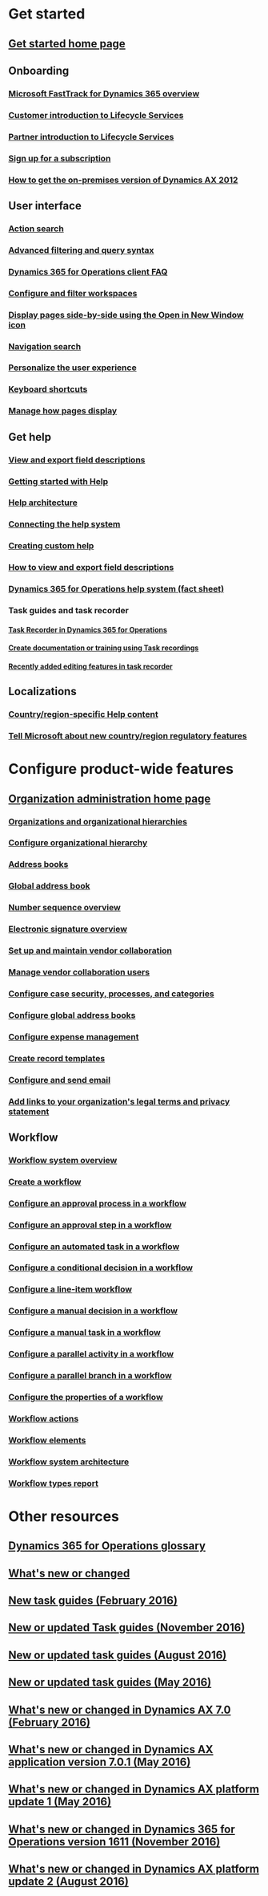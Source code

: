 # Get started
## [Get started home page](get-started\get-started-landing.md)
## Onboarding
### [Microsoft FastTrack for Dynamics 365 overview](https://ax.help.dynamics.com/en/wiki/fasttrack-dynamics-365-overview/)
### [Customer introduction to Lifecycle Services](http://ax.help.dynamics.com/en/wiki/how-lifecycle-services-for-microsoft-dynamics-ax-works-lcs/)
### [Partner introduction to Lifecycle Services](http://ax.help.dynamics.com/en/wiki/getting-started-in-lifecycle-services-for-microsoft-dynamics-ax/)
### [Sign up for a subscription](http://ax.help.dynamics.com/en/wiki/sign-up-for-a-microsoft-dynamics-rainier-preview-subscription/)
### [How to get the on-premises version of Dynamics AX 2012](http://ax.help.dynamics.com/en/wiki/csp-download-customersource/)

## User interface
### [Action search](get-started\action-search.md)
### [Advanced filtering and query syntax](get-started\advanced-filtering-query-options.md)
### [Dynamics 365 for Operations client FAQ](get-started\client-faq.md)
### [Configure and filter workspaces](get-started\configure-filter-workspaces.md)
### [Display pages side-by-side using the Open in New Window icon](get-started\display-pages-side-by-side.md)
### [Navigation search](get-started\navigation-search.md)
### [Personalize the user experience](get-started\personalize-user-experience.md)
### [Keyboard shortcuts](get-started\shortcut-keys.md)
### [Manage how pages display](get-started\window-management.md)

## Get help
### [View and export field descriptions](get-started\view-export-field-descriptions.md)
### [Getting started with Help](https://docs.microsoft.com/en-us/dynamics365/operations/dev-itpro/system-administration/help-get-started)
### [Help architecture](https://docs.microsoft.com/en-us/dynamics365/operations/dev-itpro/get-started/working-with-help#help-architecture)
### [Connecting the help system](https://docs.microsoft.com/en-us/dynamics365/operations/dev-itpro/get-started/working-with-help#connecting-the-help-system)
### [Creating custom help](https://docs.microsoft.com/en-us/dynamics365/operations/dev-itpro/get-started/working-with-help#creating-custom-help)
### [How to view and export field descriptions](https://docs.microsoft.com/en-us/dynamics365/operations/core/get-started/how-to-view-and-export-field-descriptions)
### [Dynamics 365 for Operations help system (fact sheet)](https://mbs.microsoft.com/customersource/Global/AX/learning/fact-sheets/msdaxhelpsystemfactsheet)
### Task guides and task recorder
#### [Task Recorder in Dynamics 365 for Operations](https://docs.microsoft.com/en-us/dynamics365/operations/dev-itpro/user-interface/task-recorder-in-ax7)
#### [Create documentation or training using Task recordings](https://docs.microsoft.com/en-us/dynamics365/operations/dev-itpro/user-interface/task-recorder)
#### [Recently added editing features in task recorder](get-started\recently-added-editing-features-in-task-recorder.md)
## Localizations
### [Country/region-specific Help content](localizations\country_region.md)
### [Tell Microsoft about new country/region regulatory features](localizations\inform-msft-new-countryregion-regulations.md)

# Configure product-wide features
## [Organization administration home page](organization-administration\organization-administration-home-page.md)
### [Organizations and organizational hierarchies](organization-administration\organizations-organizational-hierarchies.md)
### [Configure organizational hierarchy](organization-administration\plan-organizational-hierarchy.md)
### [Address books](organization-administration\qa-address-books.md)
### [Global address book](organization-administration\overview-global-address-book.md)
### [Number sequence overview](organization-administration\number-sequence-overview.md)
### [Electronic signature overview](organization-administration\electronic-signature-overview.md)
### [Set up and maintain vendor collaboration](organization-administration\set-up-maintain-vendor-collaboration.md)
### [Manage vendor collaboration users](organization-administration\manage-vendor-collaboration-users.md)
### [Configure case security, processes, and categories](organization-administration\plan-case-management.md)
### [Configure global address books](organization-administration\plan-configuration-global-address-book-additional-address-books.md)
### [Configure expense management](organization-administration\plan-expense-management.md)
### [Create record templates](organization-administration\record-templates.md)
### [Configure and send email](organization-administration\configure-email.md)
### [Add links to your organization's legal terms and privacy statement](organization-administration\legal-terms-privacy-statement.md)

## Workflow
### [Workflow system overview](organization-administration\overview-workflow-system.md)
### [Create a workflow](organization-administration\create-workflow.md)
### [Configure an approval process in a workflow](organization-administration\configure-approval-process-workflow.md)
### [Configure an approval step in a workflow](organization-administration\configure-approval-step-workflow.md)
### [Configure an automated task in a workflow](organization-administration\configure-automated-task-workflow.md)
### [Configure a conditional decision in a workflow](organization-administration\configure-conditional-decision-workflow.md)
### [Configure a line-item workflow](organization-administration\configure-line-item-workflow.md)
### [Configure a manual decision in a workflow](organization-administration\configure-manual-decision-workflow.md)
### [Configure a manual task in a workflow](organization-administration\configure-manual-task-workflow.md)
### [Configure a parallel activity in a workflow](organization-administration\configure-parallel-activity-workflow.md)
### [Configure a parallel branch in a workflow](organization-administration\configure-parallel-branch-workflow.md)
### [Configure the properties of a workflow](organization-administration\configure-workflow-properties.md)
### [Workflow actions](organization-administration\workflow-actions.md)
### [Workflow elements](organization-administration\workflow-elements.md)
### [Workflow system architecture](organization-administration\workflow-system-architecture.md)
### [Workflow types report](organization-administration\workflow-types-report.md)


# Other resources
## [Dynamics 365 for Operations glossary](get-started\glossary.md)
## [What's new or changed](get-started\whats-new-changed.md)
## [New task guides (February 2016)](get-started\new-task-guides-available-february-2016.md)
## [New or updated Task guides (November 2016)](get-started\new-or-updated-task-guides-available-november-2016.md)
## [New or updated task guides (August 2016)](get-started\new-updated-task-guides-available-august-2016.md)
## [New or updated task guides (May 2016)](get-started\new-updated-task-guides-available-may-2016.md)
## [What's new or changed in Dynamics AX 7.0 (February 2016)](get-started\whats-new-changed-7-0-february-2016.md)
## [What's new or changed in Dynamics AX application version 7.0.1 (May 2016)](get-started\whats-new-changed-application-version-7-0-1-may-2016.md)
## [What's new or changed in Dynamics AX platform update 1 (May 2016)](get-started\whats-new-changed-platform-version-7-1-may-2016.md)
## [What's new or changed in Dynamics 365 for Operations version 1611 (November 2016)](get-started\whats-new-dynamics-365-operations-1611.md)
## [What's new or changed in Dynamics AX platform update 2 (August 2016)](get-started\whats-new-platform-update-2.md)
